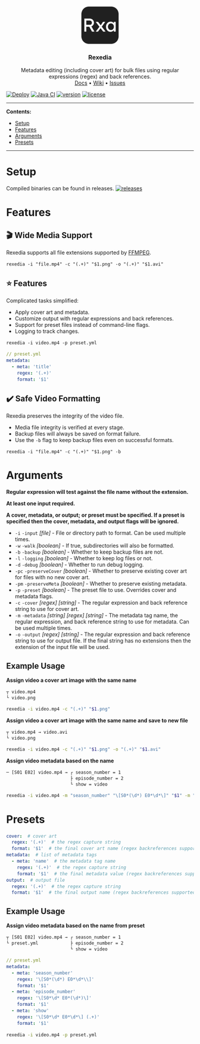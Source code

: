 <p align="center">
    <a href="https://github.com/Ktt-Development/rexedia">
        <img src="https://raw.githubusercontent.com/Ktt-Development/rexedia/main/icon.png" alt="Logo" width="100" height="100">
    </a>
    <h3 align="center">Rexedia</h3>
    <p align="center">
        Metadata editing (including cover art) for bulk files using regular expressions (regex) and back references.
        <br />
        <a href="https://docs.kttdevelopment.com/rexedia/">Docs</a>
        •
        <a href="https://wiki.kttdevelopment.com/rexedia/">Wiki</a>
        •
        <a href="https://github.com/Ktt-Development/rexedia/issues">Issues</a>
    </p>
</p>

[![Deploy](https://github.com/Ktt-Development/rexedia/workflows/Deploy/badge.svg)](https://github.com/Ktt-Development/rexedia/actions?query=workflow%3ADeploy)
[![Java CI](https://github.com/Ktt-Development/rexedia/workflows/Java%20CI/badge.svg)](https://github.com/Ktt-Development/rexedia/actions?query=workflow%3A%22Java+CI%22)
[![version](https://img.shields.io/github/v/release/Ktt-Development/rexedia&include_prereleases)](https://github.com/Ktt-Development/rexedia/releases)
[![license](https://img.shields.io/github/license/Ktt-Development/rexedia)](https://github.com/Ktt-Development/rexedia/blob/main/LICENSE)

---
**Contents:**
- [Setup](#setup)
- [Features](#features)
- [Arguments](#arguments)
- [Presets](#presets)
---
# Setup

Compiled binaries can be found in releases.
[![releases](https://img.shields.io/github/v/release/Ktt-Development/rexedia&include_prereleases)](https://github.com/Ktt-Development/rexedia/releases)

# Features

## 🎬 Wide Media Support

Rexedia supports all file extensions supported by [FFMPEG](https://ffmpeg.org/).

```shell
rexedia -i "file.mp4" -c "(.+)" "$1.png" -o "(.+)" "$1.avi"
```

## ⭐ Features

Complicated tasks simplified:
- Apply cover art and metadata.
- Customize output with regular expressions and back references.
- Support for preset files instead of command-line flags.
- Logging to track changes.

```shell
rexedia -i video.mp4 -p preset.yml
```
```yml
// preset.yml
metadata:  
  - meta: 'title' 
    regex: '(.+)'
    format: '$1'
```

## ✔️ Safe Video Formatting

Rexedia preserves the integrity of the video file.
- Media file integrity is verified at every stage.
- Backup files will always be saved on format failure.
- Use the `-b` flag to keep backup files even on successful formats.

```shell
rexedia -i "file.mp4" -c "(.+)" "$1.png" -b
```

# Arguments
**Regular expression will test against the file name without the extension.**

**At least one input required.**

**A cover, metadata, or output; or preset must be specified. If a preset is specified then the cover, metadata, and output flags will be ignored.**

- `-i` `-input` *[file]* - File or directory path to format. Can be used multiple times.
- `-w` `-walk` *[boolean]* - If true, subdirectories will also be formatted.
- `-b` `-backup` *[boolean]* - Whether to keep backup files are not.
- `-l` `-logging` *[boolean]* - Whether to keep log files or not.
- `-d` `-debug` *[boolean]* - Whether to run debug logging.
- `-pc` `-preserveCover` *[boolean]* - Whether to preserve existing cover art for files with no new cover art.
- `-pm` `-preserveMeta` *[boolean]* - Whether to preserve existing metadata.
- `-p` `-preset` *[boolean]* - The preset file to use. Overrides cover and metadata flags.
- `-c` `-cover` *[regex]* *[string]* - The regular expression and back reference string to use for cover art.
- `-m` `-metadata` *[string]* *[regex]* *[string]* - The metadata tag name, the regular expression, and back reference string to use for metadata. Can be used multiple times.
- `-o` `-output` *[regex]* *[string]* - The regular expression and back reference string to use for output file. If the final string has no extensions then the extension of the input file will be used.

## Example Usage

**Assign video a cover art image with the same name**
```
┬ video.mp4
└ video.png
```
```sh
rexedia -i video.mp4 -c "(.+)" "$1.png"
```

**Assign video a cover art image with the same name and save to new file**
```
┬ video.mp4 → video.avi
└ video.png
```
```sh
rexedia -i video.mp4 -c "(.+)" "$1.png" -o "(.+)" "$1.avi"
```

**Assign video metadata based on the name**
```
─ [S01 E02] video.mp4 → ┌ season_number = 1
                        ├ episode_number = 2
                        └ show = video
```
```sh
rexedia -i video.mp4 -m "season_number" "\[S0*(\d*) E0*\d*\]" "$1" -m "episode_number" "\[S0*\d* E0*(\d*)\]" "$1" -m "show" "\[S0*\d* E0*\d*\] (.+)" "$1"
```

# Presets

```yml
cover:  # cover art
  regex: '(.+)'  # the regex capture string
  format: '$1'  # the final cover art name (regex backreferences supported)
metadata:  # list of metadata tags
  - meta: 'name'  # the metadata tag name
    regex: '(.+)'  # the regex capture string
    format: '$1'  # the final metadata value (regex backreferences supported)
output:  # output file
  regex: '(.+)'  # the regex capture string
  format: '$1'  # the final output name (regex backreferences supported)
```

## Example Usage

**Assign video metadata based on the name from preset**
```
┬ [S01 E02] video.mp4 → ┌ season_number = 1
└ preset.yml            ├ episode_number = 2
                        └ show = video
```
```yml
// preset.yml
metadata:  
  - meta: 'season_number'
    regex: '\[S0*(\d*) E0*\d*\\]'
    format: '$1'
  - meta: 'episode_number'
    regex: '\[S0*\d* E0*(\d*)\]'
    format: '$1'
  - meta: 'show'
    regex: '\[S0*\d* E0*\d*\] (.+)'
    format: '$1'
```
```sh
rexedia -i video.mp4 -p preset.yml
```
